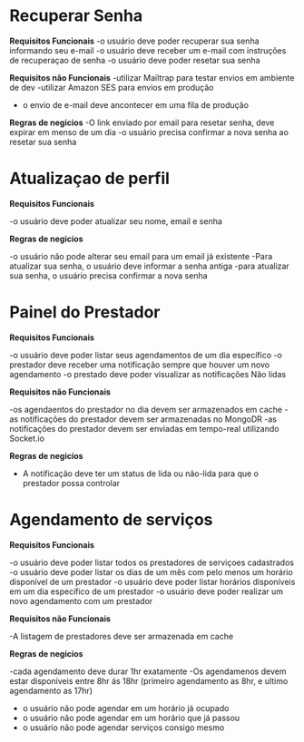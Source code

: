 # Recuperar Senha

**Requisitos Funcionais**
-o usuário deve poder recuperar sua senha informando seu e-mail
-o usuário deve receber um e-mail com instruções de recuperaçao de senha
-o usuário deve poder resetar sua senha

**Requisitos não Funcionais**
-utilizar Mailtrap para testar envios em ambiente de dev
-utilizar Amazon SES para envios em produção

- o envio de e-mail deve ancontecer em uma fila de produção

**Regras de negicios**
-O link enviado por email para resetar senha, deve expirar em menso de um dia
-o usuário precisa confirmar a nova senha ao resetar sua senha

# Atualizaçao de perfil

**Requisitos Funcionais**

-o usuário deve poder atualizar seu nome, email e senha

**Regras de negicios**

-o usuário não pode alterar seu email para um email já existente
-Para atualizar sua senha, o usuário deve informar a senha antiga
-para atualizar sua senha, o usuário precisa confirmar a nova senha

# Painel do Prestador

**Requisitos Funcionais**

-o usuário deve poder listar seus agendamentos de um dia específico
-o prestador deve receber uma notificação sempre que houver um novo agendamento
-o prestado deve poder visualizar as notificações Não lidas

**Requisitos não Funcionais**

-os agendaentos do prestador no dia devem ser armazenados em cache
-as notificações do prestador devem ser armazenadas no MongoDR
-as notificações do prestador devem ser enviadas em tempo-real utilizando Socket.io

**Regras de negicios**

- A notificação deve ter um status de lida ou não-lida para que o prestador possa controlar

# Agendamento de serviços

**Requisitos Funcionais**

-o usuário deve poder listar todos os prestadores de serviçoes cadastrados
-o usuário deve poder listar os dias de um mês com pelo menos um horário disponível de um prestador
-o usuário deve poder listar horários disponíveis em um dia específico de um prestador
-o usuário deve poder realizar um novo agendamento com um prestador

**Requisitos não Funcionais**

-A listagem de prestadores deve ser armazenada em cache

**Regras de negicios**

-cada agendamento deve durar 1hr exatamente
-Os agendamenos devem estar disponíveis entre 8hr ás 18hr (primeiro agendamento as 8hr, e ultimo agendamento as 17hr)

- o usuário não pode agendar em um horário já ocupado
- o usuário não pode agendar em um horário que já passou
- o usuário não pode agendar serviços consigo mesmo
